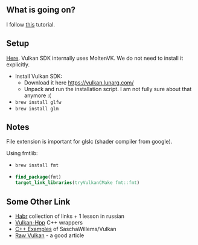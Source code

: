 

## What is going on?

I follow [this](https://vulkan-tutorial.com/) tutorial.

## Setup

[Here](https://vulkan-tutorial.com/Development_environment#page_MacOS). Vulkan SDK internally uses MoltenVK. We do not need to install it explicitly.

* Install Vulkan SDK:
    * Download it here https://vulkan.lunarg.com/
    * Unpack and run the installation script. I am not fully sure about that anymore :( 
*  `brew install glfw`
*  `brew install glm`




## Notes

File extension is important for glslc (shader compiler from google).

Using fmtlib:
* `brew install fmt`
* ```cmake
  find_package(fmt)
  target_link_libraries(tryVulkanCMake fmt::fmt)
  ```
  


## Some Other Link
* [Habr](https://habr.com/ru/post/462137/) collection of links + 1 lesson in 
russian
* [Vulkan-Hpp](https://github.com/KhronosGroup/Vulkan-Hpp) C++ wrappers
* [C++ Examples](https://github.com/jherico/vulkan) of SaschaWillems/Vulkan
* [Raw Vulkan](https://alain.xyz/blog/raw-vulkan) - a good article
